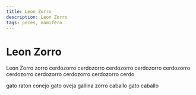 ```yaml
---
title: Leon Zorro
description: Leon Zorro
tags: peces, mamifero
---
```


# Leon Zorro

Leon Zorro zorro cerdozorro cerdozorro cerdozorro cerdozorro cerdozorro cerdozorro cerdozorro cerdozorro cerdozorro cerdo

gato raton conejo gato oveja gallina zorro caballo gato caballo